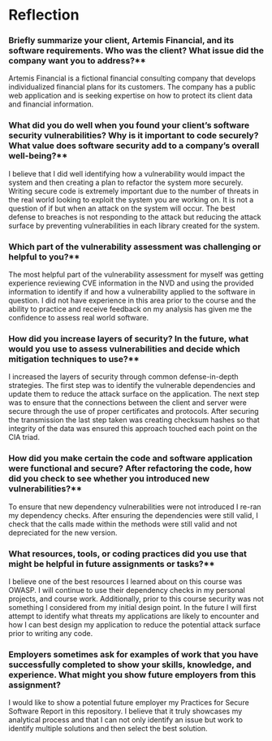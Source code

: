 # Reflection
### Briefly summarize your client, Artemis Financial, and its software requirements. Who was the client? What issue did the company want you to address?**  
Artemis Financial is a fictional financial consulting company that develops individualized financial plans for its customers. The company has a public web application and is seeking expertise on how to protect its client data and financial information.  

### What did you do well when you found your client’s software security vulnerabilities? Why is it important to code securely? What value does software security add to a company’s overall well-being?**  
I believe that I did well identifying how a vulnerability would impact the system and then creating a plan to refactor the system more securely. Writing secure code is extremely important due to the number of threats in the real world looking to exploit the system you are working on. It is not a question of if but when an attack on the system will occur. The best defense to breaches is not responding to the attack but reducing the attack surface by preventing vulnerabilities in each library created for the system.  

### Which part of the vulnerability assessment was challenging or helpful to you?**  
The most helpful part of the vulnerability assessment for myself was getting experience reviewing CVE information in the NVD and using the provided information to identify if and how a vulnerability applied to the software in question. I did not have experience in this area prior to the course and the ability to practice and receive feedback on my analysis has given me the confidence to assess real world software.  

### How did you increase layers of security? In the future, what would you use to assess vulnerabilities and decide which mitigation techniques to use?**  
I increased the layers of security through common defense-in-depth strategies. The first step was to identify the vulnerable dependencies and update them to reduce the attack surface on the application. The next step was to ensure that the connections between the client and server were secure through the use of proper certificates and protocols. After securing the transmission the last step taken was creating checksum hashes so that integrity of the data was ensured this approach touched each point on the CIA triad.  

### How did you make certain the code and software application were functional and secure? After refactoring the code, how did you check to see whether you introduced new vulnerabilities?**  
To ensure that new dependency vulnerabilities were not introduced I re-ran my dependency checks. After ensuring the dependencies were still valid, I check that the calls made within the methods were still valid and not depreciated for the new version.  

### What resources, tools, or coding practices did you use that might be helpful in future assignments or tasks?**  
I believe one of the best resources I learned about on this course was OWASP. I will continue to use their dependency checks in my personal projects, and course work. Additionally, prior to this course security was not something I considered from my initial design point. In the future I will first attempt to identify what threats my applications are likely to encounter and how I can best design my application to reduce the potential attack surface prior to writing any code.  

### Employers sometimes ask for examples of work that you have successfully completed to show your skills, knowledge, and experience. What might you show future employers from this assignment?  
I would like to show a potential future employer my Practices for Secure Software Report in this repository. I believe that it truly showcases my analytical process and that I can not only identify an issue but work to identify multiple solutions and then select the best solution.  
